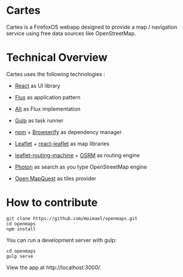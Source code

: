 # Cartes

Cartes is a FirefoxOS webapp designed to provide a map / navigation service using free data sources like OpenStreetMap.

# Technical Overview

Cartes uses the following technologies :

* [React](https://facebook.github.io/react/) as UI library
* [Flux](http://facebook.github.io/flux/) as application pattern
* [Alt](http://alt.js.org/) as Flux implementation
* [Gulp](http://gulpjs.com/) as task runner
* [npm](https://www.npmjs.com/) + [Browserify](http://browserify.org/) as dependency manager
* [Leaflet](http://leafletjs.com/) + [react-leaflet](https://github.com/PaulLeCam/react-leaflet) as map libraries
* [leaflet-routing-machine](https://github.com/perliedman/leaflet-routing-machine) + [OSRM](http://map.project-osrm.org/) as routing engine

* [Photon](https://photon.komoot.de/) as search as you type OpenStreetMap engine
* [Open MapQuest](http://open.mapquest.com/) as tiles provider

# How to contribute

```
git clone https://github.com/moimael/openmaps.git
cd openmaps
npm install
```

You can run a development server with gulp:

```
cd openmaps
gulp serve
```

View the app at http://localhost:3000/.
